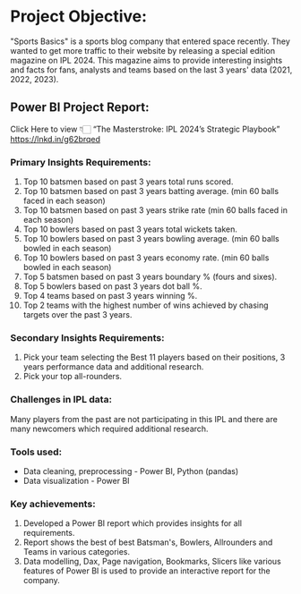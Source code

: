 # Project Objective:

"Sports Basics" is a sports blog company that entered space recently. They wanted to get more traffic to their website by releasing a special edition magazine on IPL 2024. This magazine aims to provide interesting insights and facts for fans, analysts and teams based on the last 3 years' data (2021, 2022, 2023).

## Power BI Project Report:
Click Here to view 👇🏻
“The Masterstroke: IPL 2024’s Strategic Playbook”
https://lnkd.in/g62brqed

### Primary Insights Requirements:
1. Top 10 batsmen based on past 3 years total runs scored.
2. Top 10 batsmen based on past 3 years batting average. (min 60 balls faced in each season)
3. Top 10 batsmen based on past 3 years strike rate (min 60 balls faced in each season)
4. Top 10 bowlers based on past 3 years total wickets taken.
5. Top 10 bowlers based on past 3 years bowling average. (min 60 balls bowled in each season)
6. Top 10 bowlers based on past 3 years economy rate. (min 60 balls bowled in each season)
7. Top 5 batsmen based on past 3 years boundary % (fours and sixes).
8. Top 5 bowlers based on past 3 years dot ball %.
9. Top 4 teams based on past 3 years winning %.
10. Top 2 teams with the highest number of wins achieved by chasing targets over the past 3 years.

### Secondary Insights Requirements:
1. Pick your team selecting the Best 11 players based on their positions, 3 years performance data and additional research.
2. Pick your top all-rounders.

### Challenges in IPL data:
Many players from the past are not participating in this IPL and there are many newcomers which required additional research.

### Tools used:
- Data cleaning, preprocessing - Power BI, Python (pandas)
- Data visualization - Power BI

### Key achievements:
1. Developed a Power BI report which provides insights for all requirements.
2. Report shows the best of best Batsman's, Bowlers, Allrounders and Teams in various categories.
3. Data modelling, Dax, Page navigation, Bookmarks, Slicers like various features of Power BI is used to provide an interactive report for the company.
